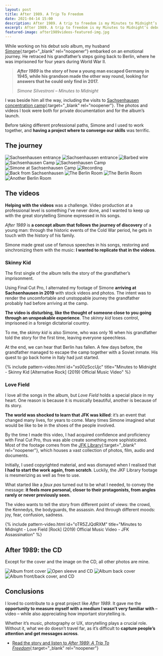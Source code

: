 ```yaml
---
layout: post
title: After 1989. A Trip To Freedom
date: 2021-04-14 15:00
description: After 1989. A trip to freedom is my Minutes to Midnight’s debut solo album, and an emotional journey. I documented it through photography and created two music videos.
excerpt: After 1989. A trip to freedom is my Minutes to Midnight’s debut solo album, and an emotional journey. I documented it through photography and created two music videos.
featured-image: after1989videos-featured-img.jpg
---
```

While working on his debut solo album, my husband [Simone](https://minutestomidnight.co.uk/){:target="_blank" rel="noopener"} embarked on an emotional journey. He retraced his grandfather’s steps going back to Berlin, where he was imprisoned for four years during World War II.

  > **_After 1989_ is the story of how a young man escaped Germany in 1945, while his grandson made the other way round, looking for answers that he could only find in 2017.**
  >
  > <cite>Simone Silvestroni – Minutes to Midnight</cite>

I was beside him all the way, including the visits to [Sachsenhausen concentration camp](https://www.sachsenhausen-sbg.de/en/){:target="_blank" rel="noopener"}. The photos and videos I took were both for private documentation and for the album’s launch.

Before taking different professional paths, Simone and I used to work together, and **having a project where to converge our skills** was terrific.

## The journey

![Sachsenhausen entrance](/assets/images/20170129_berlin_4028.jpg)
![Sachsenhausen entrance](/assets/images/20161122_silviamaggi_glimpsedsoul_3926.jpg)
![Barbed wire](/assets/images/20161122-img_3963.jpg)
![Sachsenhausen Camp](/assets/images/20190302_berlin_4166.jpg)
![Sachsenhausen Camp](/assets/images/20170129_berlin_3975.jpg)
![Simone at Sachsenhausen Camp](/assets/images/20190302_berlin_4212.jpg)
![Recording](/assets/images/20190301_berlin_4082.jpg)
![Back from Sachsenhausen](/assets/images/20190302_berlin_4255.jpg)
![The Berlin Room](/assets/images/20161120_berlin_3735.jpg)
![The Berlin Room](/assets/images/20170122_berlin_3737.jpg)
![Another Berlin Room](/assets/images/20190303_berlin_4287.jpg)

## The videos

**Helping with the videos** was a challenge. Video production at a professional level is something I’ve never done, and I wanted to keep up with the great storytelling Simone expressed in his songs.

_After 1989_ is **a concept album that follows the journey of discovery** of a young man: through the historic events of the Cold War period, he gets in touch with the history of his family.

Simone made great use of famous speeches in his songs, restoring and sinchronizing them with the music: **I wanted to replicate that in the videos**.

### Skinny Kid

The first single of the album tells the story of the grandfather’s imprisonment.

Using Final Cut Pro, I alternated my footage of Simone **arriving at Sachsenhausen in 2019** with stock videos and photos. The intent was to render the uncomfortable and unstoppable journey the grandfather probably had before arriving at the camp.

**The video is disturbing, like the thought of someone close to you going through an unspeakable experience**. The _skinny kid_ loses control, imprisoned in a foreign dictatorial country.

To me, the _skinny kid_ is also Simone, who was only 16 when his grandfather told the story for the first time, leaving everyone speechless.

At the end, we can hear that Berlin has fallen. A few days before, the grandfather managed to escape the camp together with a Soviet inmate. His quest to go back home in Italy had just started.

{% include pattern-video.html id="xs00zSccUjc" title="Minutes to Midnight - Skinny Kid [Alternative Rock] (2019) Official Music Video" %}

### Love Field

I love all the songs in the album, but _Love Field_ holds a special place in my heart. One reason is because it is musically beautiful, another is because of its story.

**The world was shocked to learn that JFK was killed**: it’s an event that changed many lives, for years to come. Many times Simone imagined what would be like to be in the shoes of the people involved.

By the time I made this video, I had acquired confidence and proficiency with Final Cut Pro, thus was able create something more sophisticated. Most of the footage comes from the [JFK Library](https://www.jfklibrary.org/){:target="_blank" rel="noopener"}, which houses a vast collection of photos, film, audio and documents.

Initially, I used copyrighted material, and was dismayed when I realised that **I had to start the work again, from scratch**. Luckily, the JKF Library footage is mesmerizing as well as free to use.

What started like a _faux pas_ turned out to be what I needed, to convey the message: **it feels more personal, closer to their protagonists, from angles rarely or never previously seen**.

The video wants to tell the story from different point of views: the crowd, the Kennedys, the bodyguards, the assassin. And through different moods: joy, fear, confusion, sadness.

{% include pattern-video.html id="oTR5ZJQdRXM" title="Minutes to Midnight - Love Field [Rock] (2019) Official Music Video - JFK Assassination" %}

## After 1989: the CD

Except for the cover and the image on the CD, all other photos are mine.

![Album front cover](/assets/images/20200105-mintomid-album-1.jpg)
![Open sleeve and CD](/assets/images/20200105-mintomid-album-2.jpg)
![Album back cover](/assets/images/20200105-mintomid-album-4.jpg)
![Album front/back cover, and CD](/assets/images/20200105-mintomid-album-3.jpg)

## Conclusions

I loved to contribute to a great project like _After 1989_. It gave me the **opportunity to measure myself with a medium I wasn’t very familiar with** – video – while also appreciating how important storytelling is.

Whether it’s music, photography or UX, storytelling plays a crucial role. Without it, what we do doesn’t travel far, as it’s difficult to **capture people’s attention and get messages across**.

* [Read the story and listen to _After 1989: A Trip To Freedom_](https://minutestomidnight.co.uk/after-1989-a-trip-to-freedom/){:target="_blank" rel="noopener"}